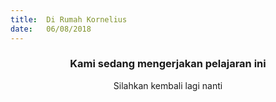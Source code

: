 ```yaml
---
title:  Di Rumah Kornelius
date:   06/08/2018
---
```


### <center>Kami sedang mengerjakan pelajaran ini</center>
<center>Silahkan kembali lagi nanti</center>